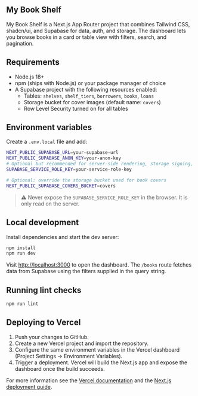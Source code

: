 ## My Book Shelf

My Book Shelf is a Next.js App Router project that combines Tailwind CSS, shadcn/ui, and Supabase for data, auth, and storage. The dashboard lets you browse books in a card or table view with filters, search, and pagination.

## Requirements

- Node.js 18+
- npm (ships with Node.js) or your package manager of choice
- A Supabase project with the following resources enabled:
  - Tables: `shelves`, `shelf_tiers`, `borrowers`, `books`, `loans`
  - Storage bucket for cover images (default name: `covers`)
  - Row Level Security turned on for all tables

## Environment variables

Create a `.env.local` file and add:

```bash
NEXT_PUBLIC_SUPABASE_URL=your-supabase-url
NEXT_PUBLIC_SUPABASE_ANON_KEY=your-anon-key
# Optional but recommended for server-side rendering, storage signing, and server actions
SUPABASE_SERVICE_ROLE_KEY=your-service-role-key

# Optional: override the storage bucket used for book covers
NEXT_PUBLIC_SUPABASE_COVERS_BUCKET=covers
```

> ⚠️ Never expose the `SUPABASE_SERVICE_ROLE_KEY` in the browser. It is only read on the server.

## Local development

Install dependencies and start the dev server:

```bash
npm install
npm run dev
```

Visit [http://localhost:3000](http://localhost:3000) to open the dashboard. The `/books` route fetches data from Supabase using the filters supplied in the query string.

## Running lint checks

```bash
npm run lint
```

## Deploying to Vercel

1. Push your changes to GitHub.
2. Create a new Vercel project and import the repository.
3. Configure the same environment variables in the Vercel dashboard (Project Settings → Environment Variables).
4. Trigger a deployment. Vercel will build the Next.js app and expose the dashboard once the build succeeds.

For more information see the [Vercel documentation](https://vercel.com/docs) and the [Next.js deployment guide](https://nextjs.org/docs/app/building-your-application/deploying).
